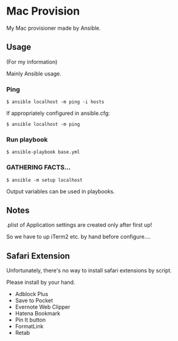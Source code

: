 Mac Provision
================

My Mac provisioner made by Ansible.

## Usage

(For my information)

Mainly Ansible usage.

### Ping

```
$ ansible localhost -m ping -i hosts
```

If appropriately configured in ansible.cfg:
```
$ ansible localhost -m ping
```

### Run playbook

```
$ ansible-playbook base.yml
```

### GATHERING FACTS...

```
$ ansible -m setup localhost
```

Output variables can be used in playbooks.

## Notes

.plist of Application settings are created only after first up!

So we have to up iTerm2 etc. by hand before configure....


## Safari Extension

Unfortunately, there's no way to install safari extensions by script.

Please install by your hand.

* Adblock Plus
* Save to Pocket
* Evernote Web Clipper
* Hatena Bookmark
* Pin It button
* FormatLink
* Retab
